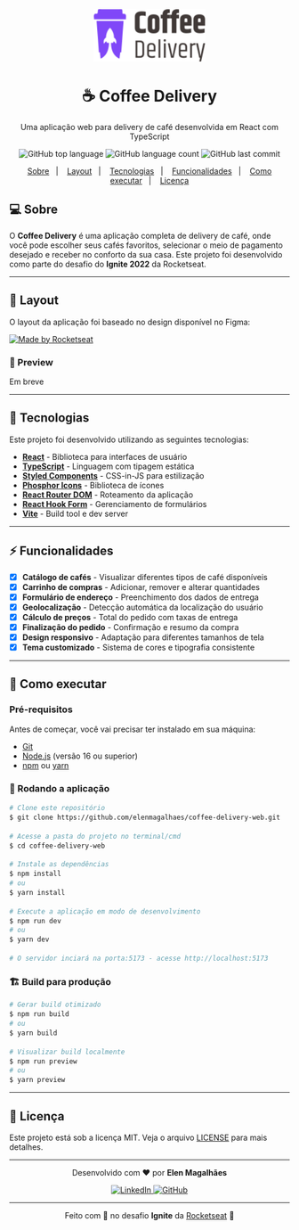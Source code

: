 <div align="center">
  <img src="src/assets/logo.svg" alt="Coffee Delivery" width="200"/>
</div>

<h1 align="center">☕ Coffee Delivery</h1>

<p align="center">
  Uma aplicação web para delivery de café desenvolvida em React com TypeScript
</p>

<p align="center">
  <img alt="GitHub top language" src="https://img.shields.io/github/languages/top/elenmagalhaes/coffee-delivery-web?color=8047F8">
  <img alt="GitHub language count" src="https://img.shields.io/github/languages/count/elenmagalhaes/coffee-delivery-web?color=8047F8">
  <img alt="GitHub last commit" src="https://img.shields.io/github/last-commit/elenmagalhaes/coffee-delivery-web?color=8047F8">
</p>

<p align="center">
  <a href="#-sobre">Sobre</a>&nbsp;&nbsp;&nbsp;|&nbsp;&nbsp;&nbsp;
  <a href="#-layout">Layout</a>&nbsp;&nbsp;&nbsp;|&nbsp;&nbsp;&nbsp;
  <a href="#-tecnologias">Tecnologias</a>&nbsp;&nbsp;&nbsp;|&nbsp;&nbsp;&nbsp;
  <a href="#-funcionalidades">Funcionalidades</a>&nbsp;&nbsp;&nbsp;|&nbsp;&nbsp;&nbsp;
  <a href="#-como-executar">Como executar</a>&nbsp;&nbsp;&nbsp;|&nbsp;&nbsp;&nbsp;
  <a href="#-licença">Licença</a>
</p>

## 💻 Sobre

O **Coffee Delivery** é uma aplicação completa de delivery de café, onde você pode escolher seus cafés favoritos, selecionar o meio de pagamento desejado e receber no conforto da sua casa. Este projeto foi desenvolvido como parte do desafio do **Ignite 2022** da Rocketseat.

---

## 🎨 Layout

O layout da aplicação foi baseado no design disponível no Figma:

<a href="https://www.figma.com/design/ugJYXnI5DmvsVj8UfVUKpa/Coffee-Delivery--Copy-?node-id=2-1550&t=dYMtvGk839EiJW4a-0">
  <img alt="Made by Rocketseat" src="https://img.shields.io/badge/Acessar%20Layout%20-Figma-%2304D361?color=8047F8">
</a>

### 📱 Preview

<div align="left">
	Em breve
  <!-- <img src=".github/preview-desktop.png" alt="Preview Desktop" width="800"/> -->
</div>

---

## 🚀 Tecnologias

Este projeto foi desenvolvido utilizando as seguintes tecnologias:

- **[React](https://reactjs.org)** - Biblioteca para interfaces de usuário
- **[TypeScript](https://www.typescriptlang.org/)** - Linguagem com tipagem estática
- **[Styled Components](https://styled-components.com/)** - CSS-in-JS para estilização
- **[Phosphor Icons](https://phosphoricons.com/)** - Biblioteca de ícones
- **[React Router DOM](https://reactrouterdxom.com/)** - Roteamento da aplicação
- **[React Hook Form](https://react-hook-form.com/)** - Gerenciamento de formulários
- **[Vite](https://vitejs.dev/)** - Build tool e dev server

---

## ⚡ Funcionalidades

- [x] **Catálogo de cafés** - Visualizar diferentes tipos de café disponíveis
- [x] **Carrinho de compras** - Adicionar, remover e alterar quantidades
- [x] **Formulário de endereço** - Preenchimento dos dados de entrega
- [x] **Geolocalização** - Detecção automática da localização do usuário
- [x] **Cálculo de preços** - Total do pedido com taxas de entrega
- [x] **Finalização do pedido** - Confirmação e resumo da compra
- [x] **Design responsivo** - Adaptação para diferentes tamanhos de tela
- [x] **Tema customizado** - Sistema de cores e tipografia consistente

---

## 🔧 Como executar

### Pré-requisitos

Antes de começar, você vai precisar ter instalado em sua máquina:
- [Git](https://git-scm.com)
- [Node.js](https://nodejs.org/en/) (versão 16 ou superior)
- [npm](https://www.npmjs.com/) ou [yarn](https://yarnpkg.com/)

### 🎲 Rodando a aplicação

```bash
# Clone este repositório
$ git clone https://github.com/elenmagalhaes/coffee-delivery-web.git

# Acesse a pasta do projeto no terminal/cmd
$ cd coffee-delivery-web

# Instale as dependências
$ npm install
# ou
$ yarn install

# Execute a aplicação em modo de desenvolvimento
$ npm run dev
# ou
$ yarn dev

# O servidor inciará na porta:5173 - acesse http://localhost:5173
```

### 🏗️ Build para produção

```bash
# Gerar build otimizado
$ npm run build
# ou
$ yarn build

# Visualizar build localmente
$ npm run preview
# ou
$ yarn preview
```

---

## 📝 Licença

Este projeto está sob a licença MIT. Veja o arquivo [LICENSE](LICENSE) para mais detalhes.

---

<div align="center">
  <p>Desenvolvido com ❤️ por <strong>Elen Magalhães</strong></p>
  <p>
    <a href="https://www.linkedin.com/in/ecmrodrigues">
      <img alt="LinkedIn" src="https://img.shields.io/badge/-LinkedIn-blue?style=flat-square&logo=Linkedin&logoColor=white">
    </a>
    <a href="https://github.com/elenmagalhaes">
      <img alt="GitHub" src="https://img.shields.io/badge/-GitHub-181717?style=flat-square&logo=github">
    </a>
  </p>
</div>

---

<p align="center">
  Feito com 💜 no desafio <strong>Ignite</strong> da <a href="https://rocketseat.com.br/">Rocketseat</a> 🚀
</p>